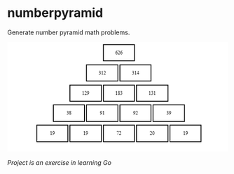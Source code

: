 # numberpyramid
Generate number pyramid math problems.

![](example.png)

*Project is an exercise in learning Go*